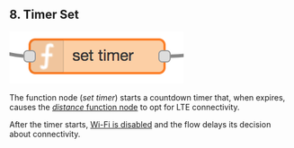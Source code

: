 ## 8. Timer Set

![timer set](img/timer-set.png)

The function node (*set timer*) starts a countdown timer that, when expires, causes the [*distance* function node](wifi-close.md) to opt for LTE connectivity.

After the timer starts, [Wi-Fi is disabled](wifi-disable.md) and the flow delays its decision about connectivity.
